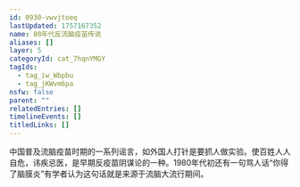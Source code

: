 ```yaml
---
id: 0930-vwvjtoeq
lastUpdated: 1757167352
name: 80年代反流脑疫苗传说
aliases: []
layer: 5
categoryId: cat_7hqnYMGY
tagIds:
  - tag_iw_Wbpbu
  - tag_jKWvm6pa
nsfw: false
parent: ""
relatedEntries: []
timelineEvents: []
titledLinks: []
---
```


中国普及流脑疫苗时期的一系列谣言，如外国人打针是要抓人做实验。使百姓人人自危，讳疾忌医，是早期反疫苗阴谋论的一种。1980年代初还有一句骂人话“你得了脑膜炎”有学者认为这句话就是来源于流脑大流行期间。